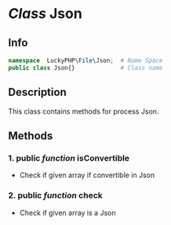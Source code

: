 # ***Class*** **Json**

## Info

```php
namespace  LuckyPHP\File\Json;  # Name Space
public class Json{}             # Class name
```

## Description
This class contains methods for process Json.

## Methods

### 1. public ***function*** **isConvertible**
- Check if given array if convertible in Json

### 2. public ***function*** **check**
- Check if given array is a Json